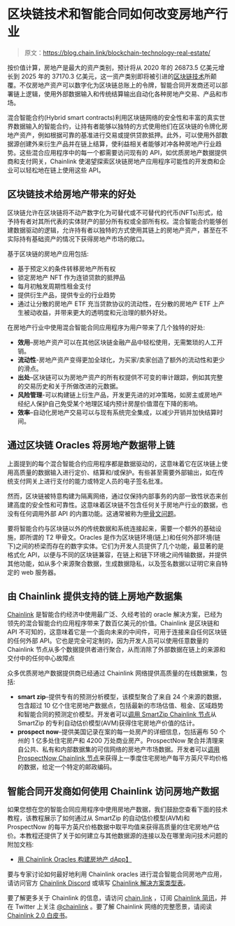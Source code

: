 # 区块链技术和智能合同如何改变房地产行业

> 原文：<https://blog.chain.link/blockchain-technology-real-estate/>

按价值计算，房地产是最大的资产类别，预计将从 2020 年的 26873.5 亿美元增长到 2025 年的 37170.3 亿美元，这一资产类别即将被引进的[区块链技术](https://blog.chain.link/what-is-a-blockchain-and-how-can-it-impact-the-world/)所颠覆。不仅房地产资产可以数字化为区块链总账上的令牌，智能合同开发商还可以部署链上逻辑，使用外部数据输入和传统结算输出自动化各种房地产交易、产品和市场。

混合智能合约(Hybrid smart contracts)利用区块链网络的安全性和丰富的真实世界数据输入的智能合约，让持有者能够以独特的方式使用他们在区块链的令牌化房地产资产，例如根据可靠的基准进行交易或提供贷款抵押。此外，可以使用外部数据源创建外来衍生产品并在链上结算，使利益相关者能够对冲各种房地产行业趋势。这些混合应用程序中的每一个都需要访问现有的 API，如优质房地产数据提供商和支付网关，Chainlink 使渴望探索区块链房地产应用程序可能性的开发商和企业可以轻松地在链上使用这些 API。

## 区块链技术给房地产带来的好处

区块链允许在区块链将不动产数字化为可替代或不可替代的代币(NFTs)形式，给予持有者对其所代表的实体财产的部分所有权或全部所有权。混合智能合约能够创建数据驱动的逻辑，允许持有者以独特的方式使用其链上的房地产资产，甚至在不实际持有基础资产的情况下获得房地产市场的敞口。

基于区块链的房地产应用包括:

*   基于预定义的条件转移房地产所有权
*   锁定房地产 NFT 作为连锁贷款的抵押品
*   每月初触发周期性租金支付
*   提供衍生产品，提供专业的行业趋势
*   通过让分散的房地产 ETF 充当贷款协议的流动性，在分散的房地产 ETF 上产生被动收益，并带来更大的透明度和元治理的额外好处。

在房地产行业中使用混合智能合同应用程序为用户带来了几个独特的好处:

*   **效用**–房地产资产可以在其他区块链金融产品中轻松使用，无需繁琐的人工开销。
*   **流动性**-房地产资产变得更加全球化，为买家/卖家创造了额外的流动性和更少的滑点。
*   **出处**–区块链可以为房地产资产的所有权提供不可变的审计跟踪，例如其完整的交易历史和关于所做改进的元数据。
*   **风险管理**-可以构建链上衍生产品，开发更先进的对冲策略，如房主或房地产经纪人保护自己免受某个地理区域内预计房屋价值潜在下降的影响。
*   **效率**–自动化房地产交易可以与现有系统完全集成，以减少开销并加快结算时间。

## 通过区块链 Oracles 将房地产数据带上链

上面提到的每个混合智能合约应用程序都是数据驱动的，这意味着它在区块链上使用高质量的数据输入进行定价、结算和/或保护。有些甚至需要外部输出，如在传统支付网关上进行支付的能力或特定人员的电子签名批准。

然而，区块链被特意构建为隔离网络，通过仅保持内部事务的内部一致性状态来创建高度的安全性和可靠性。这意味着区块链不包含任何关于房地产行业的数据，也没有任何调用外部 API 的内置功能。这通常被称为[甲骨文问题](https://blog.chain.link/what-is-the-blockchain-oracle-problem/)。

要将智能合约与区块链以外的传统数据和系统连接起来，需要一个额外的基础设施，即所谓的 T2 甲骨文。Oracles 是作为区块链环境(链上)和任何外部环境(链下)之间的桥梁而存在的数字实体。它们为开发人员提供了几个功能，最显著的是格式化 API，以便与不同的区块链兼容，在链上和链下环境之间传输数据，并提供其他功能，如从多个来源聚合数据，生成数据隐私，以及签名数据以证明它来自特定的 web 服务器。

## 由 Chainlink 提供支持的链上房地产数据集

[Chainlink](https://blog.chain.link/what-is-chainlink/) 是智能合约经济中使用最广泛、久经考验的 oracle 解决方案，已经为领先的混合智能合约应用程序带来了数百亿美元的价值。Chainlink 是区块链和 API 不可知的，这意味着它是一个面向未来的中间件，可用于连接来自任何区块链的任何外部 API。它也是完全可定制的，因为开发人员可以使用任意数量的 Chainlink 节点从多个数据提供者进行聚合，从而消除了外部数据在链上的来源和交付中的任何中心故障点

众多优质房地产数据提供商已经通过 Chainlink 网络提供高质量的在线数据集，包括:

*   **smart zip**–提供专有的预测分析模型，该模型聚合了来自 24 个来源的数据，包含超过 10 亿个住宅房地产数据点，包括最新的市场估值、租金、区域趋势和智能合同的预测定价模型。开发者可以[调用 SmartZip Chainlink 节点](https://docs.chain.link/docs/smartzip-awm-oracle/)从 SmartZip 的专利自动估价模型(AVM)获得住宅房地产价值的估计。
*   **prospect now**–提供美国记录在案的每一处房产的详细信息，包括遍布 50 个州的 1 亿多处住宅房产和 4200 万处商业房产。ProspectNow 聚合并清理来自公共、私有和内部数据集的可信网络的房地产市场数据。开发者可以[调用 ProspectNow Chainlink 节点](https://docs.chain.link/docs/prospectnow-data-oracle/)来获得上一季度住宅房地产每平方英尺平均价格的数据，给定一个特定的邮政编码。

## 智能合同开发商如何使用 Chainlink 访问房地产数据

如果您想在您的智能合同应用程序中使用房地产数据，我们鼓励您查看下面的技术教程，该教程展示了如何通过从 SmartZip 的自动估价模型(AVM)和 ProspectNow 的每平方英尺价格数据中取平均值来获得高质量的住宅房地产估价。本教程还提供了关于如何建立与其他数据源的连接以及在哪里询问技术问题的附加文档:

*   [用 Chainlink Oracles 构建房地产 dApp】](https://blog.chain.link/build-a-real-estate-dapp-with-chainlink-oracles/)

要与专家讨论如何最好地利用 Chainlink oracles 进行混合智能合同房地产应用，请访问官方 [Chainlink Discord](https://discordapp.com/invite/aSK4zew) 或填写 [Chainlink 解决方案类型表](https://chainlinkcommunity.typeform.com/to/OYQO67EF?page=blog)。

要了解更多关于 Chainlink 的信息，请访问 [chain.link](https://chain.link/) ，订阅 [Chainlink 简讯](https://chn.lk/newsletter)，并在 Twitter 上关注 [@chainlink](http://www.twitter.com/chainlink) 。要了解 Chainlink 网络的完整愿景，请阅读 [Chainlink 2.0 白皮书](https://chain.link/whitepaper)。